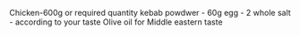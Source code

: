 Chicken-600g or required quantity
kebab powdwer - 60g
egg - 2 whole
salt - according to your taste
Olive oil for Middle eastern taste